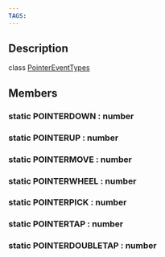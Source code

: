 ```yaml
---
TAGS:
---
```

## Description

class [PointerEventTypes](/classes/3.1/PointerEventTypes)



## Members

### static POINTERDOWN : number


### static POINTERUP : number


### static POINTERMOVE : number


### static POINTERWHEEL : number


### static POINTERPICK : number


### static POINTERTAP : number


### static POINTERDOUBLETAP : number


